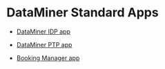 # DataMiner Standard Apps

- [DataMiner IDP app](../part_5/SolIDP/SolIDP.md#dataminer-idp-app)

- [DataMiner PTP app](../part_5/SolPTP/SolPTP.md#dataminer-ptp-app)

- [Booking Manager app](../part_5/SolSRM/SolSRM.md#booking-manager-app)


